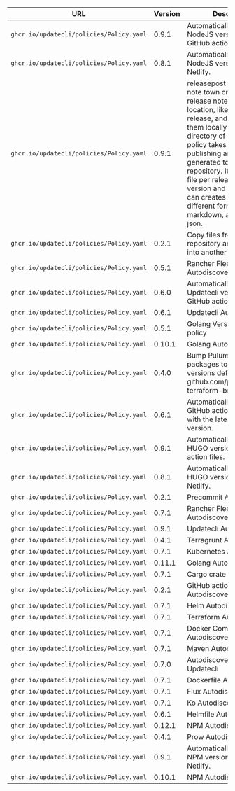 | URL | Version | Description | Link |
|------------|----------|-----------|---------| 
| `ghcr.io/updatecli/policies/Policy.yaml` | 0.9.1 | Automatically update the NodeJS version used by GitHub action workflows. | [link](https://github.com/updatecli/policies/tree/main/./updatecli/policies/nodejs/githubaction/README.md) |
| `ghcr.io/updatecli/policies/Policy.yaml` | 0.8.1 | Automatically update the NodeJS version used by Netlify. | [link](https://github.com/updatecli/policies/tree/main/./updatecli/policies/nodejs/netlify/README.md) |
| `ghcr.io/updatecli/policies/Policy.yaml` | 0.9.1 | releasepost is a release note town crier. It retrieves release notes from a third location, like a GitHub release, and then copy them locally to your directory of choice. This policy takes care of publishing any new file generated to a git repository. It creates one file per release note version and an index file. It can creates files using different formats like markdown, asciidoctor, or json. | [link](https://github.com/updatecli/policies/tree/main/./updatecli/policies/releasepost/releasepost/README.md) |
| `ghcr.io/updatecli/policies/Policy.yaml` | 0.2.1 | Copy files from a git repository and commit it into another git repository. | [link](https://github.com/updatecli/policies/tree/main/./updatecli/policies/file/README.md) |
| `ghcr.io/updatecli/policies/Policy.yaml` | 0.5.1 | Rancher Fleet Autodiscovery | [link](https://github.com/updatecli/policies/tree/main/./updatecli/policies/rancher/fleet/autodiscovery/README.md) |
| `ghcr.io/updatecli/policies/Policy.yaml` | 0.6.0 | Automatically update the Updatecli version used by GitHub action workflows. | [link](https://github.com/updatecli/policies/tree/main/./updatecli/policies/updatecli/githubaction/README.md) |
| `ghcr.io/updatecli/policies/Policy.yaml` | 0.6.1 | Updatecli Autodiscovery | [link](https://github.com/updatecli/policies/tree/main/./updatecli/policies/updatecli/autodiscovery/README.md) |
| `ghcr.io/updatecli/policies/Policy.yaml` | 0.5.1 | Golang Version update policy | [link](https://github.com/updatecli/policies/tree/main/./updatecli/policies/golang/version/README.md) |
| `ghcr.io/updatecli/policies/Policy.yaml` | 0.10.1 | Golang Autodiscovery | [link](https://github.com/updatecli/policies/tree/main/./updatecli/policies/golang/autodiscovery/README.md) |
| `ghcr.io/updatecli/policies/Policy.yaml` | 0.4.0 | Bump Pulumi golang packages to align with versions defined in github.com/pulumi/pulumi-terraform-bridge | [link](https://github.com/updatecli/policies/tree/main/./updatecli/policies/pulumi/README.md) |
| `ghcr.io/updatecli/policies/Policy.yaml` | 0.6.1 | Automatically update GitHub action workflows with the latest golangci-lint version. | [link](https://github.com/updatecli/policies/tree/main/./updatecli/policies/golangci-lint/githubaction/README.md) |
| `ghcr.io/updatecli/policies/Policy.yaml` | 0.9.1 | Automatically update the HUGO version in GitHub action files. | [link](https://github.com/updatecli/policies/tree/main/./updatecli/policies/hugo/githubaction/README.md) |
| `ghcr.io/updatecli/policies/Policy.yaml` | 0.8.1 | Automatically update the HUGO version used by Netlify. | [link](https://github.com/updatecli/policies/tree/main/./updatecli/policies/hugo/netlify/README.md) |
| `ghcr.io/updatecli/policies/Policy.yaml` | 0.2.1 | Precommit Autodiscovery | [link](https://github.com/updatecli/policies/tree/main/./updatecli/policies/autodiscovery/precommit/README.md) |
| `ghcr.io/updatecli/policies/Policy.yaml` | 0.7.1 | Rancher Fleet Autodiscovery | [link](https://github.com/updatecli/policies/tree/main/./updatecli/policies/autodiscovery/rancher/fleet/README.md) |
| `ghcr.io/updatecli/policies/Policy.yaml` | 0.9.1 | Updatecli Autodiscovery | [link](https://github.com/updatecli/policies/tree/main/./updatecli/policies/autodiscovery/updatecli/README.md) |
| `ghcr.io/updatecli/policies/Policy.yaml` | 0.4.1 | Terragrunt Autodiscovery | [link](https://github.com/updatecli/policies/tree/main/./updatecli/policies/autodiscovery/terragrunt/README.md) |
| `ghcr.io/updatecli/policies/Policy.yaml` | 0.7.1 | Kubernetes Autodiscovery | [link](https://github.com/updatecli/policies/tree/main/./updatecli/policies/autodiscovery/kubernetes/README.md) |
| `ghcr.io/updatecli/policies/Policy.yaml` | 0.11.1 | Golang Autodiscovery | [link](https://github.com/updatecli/policies/tree/main/./updatecli/policies/autodiscovery/golang/README.md) |
| `ghcr.io/updatecli/policies/Policy.yaml` | 0.7.1 | Cargo crate autodiscovery | [link](https://github.com/updatecli/policies/tree/main/./updatecli/policies/autodiscovery/cargo/README.md) |
| `ghcr.io/updatecli/policies/Policy.yaml` | 0.2.1 | GitHub action Autodiscovery | [link](https://github.com/updatecli/policies/tree/main/./updatecli/policies/autodiscovery/githubaction/README.md) |
| `ghcr.io/updatecli/policies/Policy.yaml` | 0.7.1 | Helm Autodiscovery | [link](https://github.com/updatecli/policies/tree/main/./updatecli/policies/autodiscovery/helm/README.md) |
| `ghcr.io/updatecli/policies/Policy.yaml` | 0.7.1 | Terraform Autodiscovery | [link](https://github.com/updatecli/policies/tree/main/./updatecli/policies/autodiscovery/terraform/README.md) |
| `ghcr.io/updatecli/policies/Policy.yaml` | 0.7.1 | Docker Compose Autodiscovery | [link](https://github.com/updatecli/policies/tree/main/./updatecli/policies/autodiscovery/dockercompose/README.md) |
| `ghcr.io/updatecli/policies/Policy.yaml` | 0.7.1 | Maven Autodiscovery | [link](https://github.com/updatecli/policies/tree/main/./updatecli/policies/autodiscovery/maven/README.md) |
| `ghcr.io/updatecli/policies/Policy.yaml` | 0.7.0 | Autodiscovery Policy for Updatecli | [link](https://github.com/updatecli/policies/tree/main/./updatecli/policies/autodiscovery/all/README.md) |
| `ghcr.io/updatecli/policies/Policy.yaml` | 0.7.1 | Dockerfile Autodiscovery | [link](https://github.com/updatecli/policies/tree/main/./updatecli/policies/autodiscovery/dockerfile/README.md) |
| `ghcr.io/updatecli/policies/Policy.yaml` | 0.7.1 | Flux Autodiscovery | [link](https://github.com/updatecli/policies/tree/main/./updatecli/policies/autodiscovery/flux/README.md) |
| `ghcr.io/updatecli/policies/Policy.yaml` | 0.7.1 | Ko Autodiscovery | [link](https://github.com/updatecli/policies/tree/main/./updatecli/policies/autodiscovery/ko/README.md) |
| `ghcr.io/updatecli/policies/Policy.yaml` | 0.6.1 | Helmfile Autodiscovery | [link](https://github.com/updatecli/policies/tree/main/./updatecli/policies/autodiscovery/helmfile/README.md) |
| `ghcr.io/updatecli/policies/Policy.yaml` | 0.12.1 | NPM Autodiscovery | [link](https://github.com/updatecli/policies/tree/main/./updatecli/policies/autodiscovery/npm/README.md) |
| `ghcr.io/updatecli/policies/Policy.yaml` | 0.4.1 | Prow Autodiscovery | [link](https://github.com/updatecli/policies/tree/main/./updatecli/policies/autodiscovery/prow/README.md) |
| `ghcr.io/updatecli/policies/Policy.yaml` | 0.9.1 | Automatically update the NPM version used by Netlify. | [link](https://github.com/updatecli/policies/tree/main/./updatecli/policies/npm/netlify/README.md) |
| `ghcr.io/updatecli/policies/Policy.yaml` | 0.10.1 | NPM Autodiscovery | [link](https://github.com/updatecli/policies/tree/main/./updatecli/policies/npm/autodiscovery/README.md) |